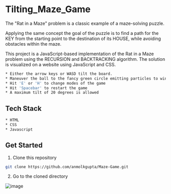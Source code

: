 # Tilting_Maze_Game

The "Rat in a Maze" problem is a classic example of a maze-solving puzzle.

Applying the same concept the goal of the puzzle is to find a path for the KEY from the starting point to the destination of its HOUSE, while avoiding obstacles within the maze.

This project is a JavaScript-based implementation of the Rat in a Maze problem using the RECURSION and BACKTRACKING algorithm. The solution is visualized on a website using JavaScript and CSS.

```sh
* Either the arrow keys or WASD tilt the board.
* Maneuver the ball to the fancy green circle emitting particles to win
* Hit 'E' or 'H' to change modes of the game
* Hit 'Spacebar' to restart the game
* A maximum tilt of 20 degrees is allowed
```

## Tech Stack
```sh
* HTML
* CSS
* Javascript
```

## Get Started

1. Clone this repository

```sh
git clone https://github.com/anmolkgupta/Maze-Game.git
```

2. Go to the cloned directory

![image](https://github.com/anmolkgupta/Maze-Game/assets/112450788/feedba3e-11c0-4d68-b4f6-5b561e1714b1)
